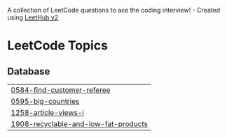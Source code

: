 A collection of LeetCode questions to ace the coding interview! - Created using [LeetHub v2](https://github.com/arunbhardwaj/LeetHub-2.0)
<!---LeetCode Topics Start-->
# LeetCode Topics
## Database
|  |
| ------- |
| [0584-find-customer-referee](https://github.com/janhvviikumar/Database-SQL-and-MongoDB/tree/master/0584-find-customer-referee) |
| [0595-big-countries](https://github.com/janhvviikumar/Database-SQL-and-MongoDB/tree/master/0595-big-countries) |
| [1258-article-views-i](https://github.com/janhvviikumar/Database-SQL-and-MongoDB/tree/master/1258-article-views-i) |
| [1908-recyclable-and-low-fat-products](https://github.com/janhvviikumar/Database-SQL-and-MongoDB/tree/master/1908-recyclable-and-low-fat-products) |
<!---LeetCode Topics End-->